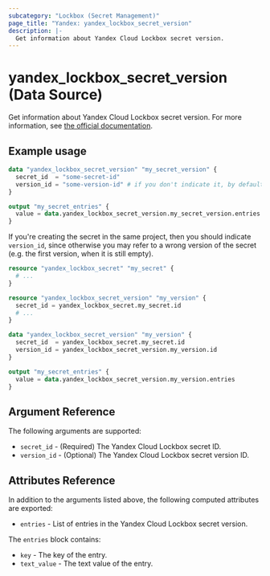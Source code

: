 ```yaml
---
subcategory: "Lockbox (Secret Management)"
page_title: "Yandex: yandex_lockbox_secret_version"
description: |-
  Get information about Yandex Cloud Lockbox secret version.
---
```


# yandex_lockbox_secret_version (Data Source)

Get information about Yandex Cloud Lockbox secret version. For more information, see [the official documentation](https://yandex.cloud/docs/lockbox/).

## Example usage

```terraform
data "yandex_lockbox_secret_version" "my_secret_version" {
  secret_id  = "some-secret-id"
  version_id = "some-version-id" # if you don't indicate it, by default refers to the latest version
}

output "my_secret_entries" {
  value = data.yandex_lockbox_secret_version.my_secret_version.entries
}
```

If you're creating the secret in the same project, then you should indicate `version_id`, since otherwise you may refer to a wrong version of the secret (e.g. the first version, when it is still empty).

```terraform
resource "yandex_lockbox_secret" "my_secret" {
  # ...
}

resource "yandex_lockbox_secret_version" "my_version" {
  secret_id = yandex_lockbox_secret.my_secret.id
  # ...
}

data "yandex_lockbox_secret_version" "my_version" {
  secret_id  = yandex_lockbox_secret.my_secret.id
  version_id = yandex_lockbox_secret_version.my_version.id
}

output "my_secret_entries" {
  value = data.yandex_lockbox_secret_version.my_version.entries
}
```

## Argument Reference

The following arguments are supported:

* `secret_id` - (Required) The Yandex Cloud Lockbox secret ID.
* `version_id` - (Optional) The Yandex Cloud Lockbox secret version ID.

## Attributes Reference

In addition to the arguments listed above, the following computed attributes are exported:

* `entries` - List of entries in the Yandex Cloud Lockbox secret version.

The `entries` block contains:

* `key` - The key of the entry.
* `text_value` - The text value of the entry.
